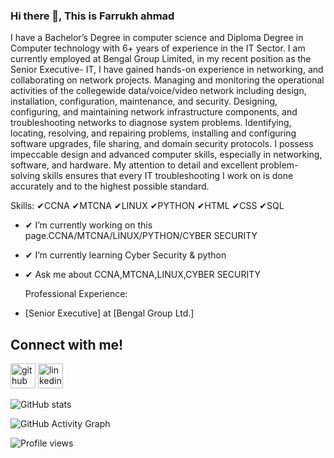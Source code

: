 ### Hi there 👋, This is Farrukh ahmad
  
I have a Bachelor’s Degree in computer science and Diploma Degree in Computer technology with 6+ years of experience in the IT Sector. I am currently employed at Bengal Group Limited, in my recent position as the Senior Executive- IT, I have gained hands-on experience in networking, and collaborating on network projects. Managing and monitoring the operational activities of the collegewide data/voice/video network including design, installation, configuration, maintenance, and security. Designing, configuring, and maintaining network infrastructure components, and troubleshooting networks to diagnose system problems. Identifying, locating, resolving, and repairing problems, installing and configuring software upgrades, file sharing, and domain security protocols.  I possess impeccable design and advanced computer skills, especially in networking, software, and hardware. My attention to detail and excellent problem-solving skills ensures that every IT troubleshooting I work on is done accurately and to the highest possible standard.

Skills: 
✔CCNA
✔MTCNA
✔LINUX
✔PYTHON
✔HTML
✔CSS
✔SQL

- ✔ I’m currently working on this page.CCNA/MTCNA/LINUX/PYTHON/CYBER SECURITY 
- ✔ I’m currently learning Cyber Security & python 
- ✔ Ask me about CCNA,MTCNA,LINUX,CYBER SECURITY

  Professional Experience:
- [Senior Executive] at [Bengal Group Ltd.]

## Connect with me!

[<img src='https://cdn.jsdelivr.net/npm/simple-icons@3.0.1/icons/github.svg' alt='github' height='40'>](https://github.com/FarrukhRumon) [<img src='https://cdn.jsdelivr.net/npm/simple-icons@3.0.1/icons/linkedin.svg' alt='linkedin' height='40'>](https://www.linkedin.com/in/farrukh-ahmad-347997112/)  

![GitHub stats](https://github-readme-stats.vercel.app/api?username=FarrukhRumon&show_icons=true&count_private=true)  

![GitHub Activity Graph](https://activity-graph.herokuapp.com/graph?username=FarrukhRumon)  

![Profile views](https://gpvc.arturio.dev/FarrukhRumon)  
